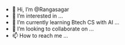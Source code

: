 - 👋 Hi, I’m @Rangasagar
- 👀 I’m interested in ...
- 🌱 I’m currently learning Btech CS with AI ...
- 💞️ I’m looking to collaborate on ...
- 📫 How to reach me ...

<!---
Rangasagar/Rangasagar is a ✨ special ✨ repository because its `README.md` (this file) appears on your GitHub profile.
You can click the Preview link to take a look at your changes.
--->
